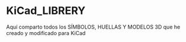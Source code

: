 # KiCad_LIBRERY
Aquí comparto todos los SÍMBOLOS, HUELLAS Y MODELOS 3D que he creado y modificado para KiCad

